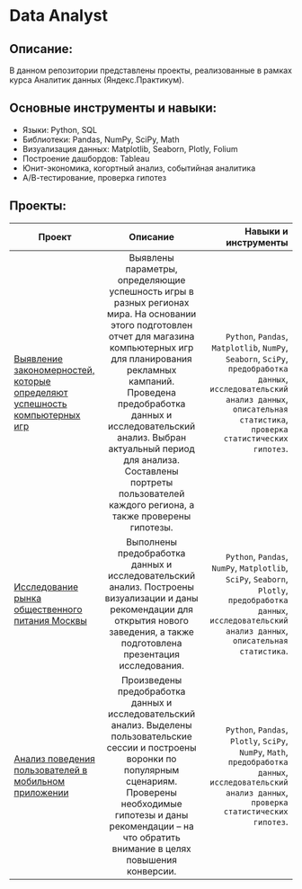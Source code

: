 # Data Analyst
## Описание:
В данном репозитории представлены проекты, реализованные в рамках курса Аналитик данных (Яндекc.Практикум).
## Основные инструменты и навыки:
- Языки: Python, SQL
- Библиотеки: Pandas, NumPy, SciPy, Math
- Визуализация данных: Matplotlib, Seaborn, Plotly, Folium
- Построение дашбордов: Tableau
- Юнит-экономика, когортный анализ, событийная аналитика
- А/В-тестирование, проверка гипотез
## Проекты:
| Проект | Описание | Навыки и инструменты |
|----------------|:---------:|----------------:|
| [Выявление закономерностей, которые определяют успешность компьютерных игр](https://github.com/Nikchok/Yandex.Praktikum/blob/ed2c9faf373bb3322bdafcc90b64d952782d03eb/%D0%98%D1%81%D1%81%D0%BB%D0%B5%D0%B4%D0%BE%D0%B2%D0%B0%D0%BD%D0%B8%D0%B5%20%D0%B4%D0%BB%D1%8F%20%D0%B8%D0%BD%D1%82%D0%B5%D1%80%D0%BD%D0%B5%D1%82-%D0%BC%D0%B0%D0%B3%D0%B0%D0%B7%D0%B8%D0%BD%D0%B0/online_store_research.ipynb) | Выявлены параметры, определяющие успешность игры в разных регионах мира. На основании этого подготовлен отчет для магазина компьютерных игр для планирования рекламных кампаний. Проведена предобработка данных и исследовательский анализ. Выбран актуальный период для анализа. Составлены портреты пользователей каждого региона, а также проверены гипотезы. | `Python`, `Pandas`, `Matplotlib`, `NumPy`, `Seaborn`, `SciPy`, `предобработка данных`, `исследовательский анализ данных`, `описательная статистика`, `проверка статистических гипотез`. |
| [Исследование рынка общественного питания Москвы](https://github.com/Nikchok/Yandex.Praktikum/blob/f6d203c6e9941101e08a4935c52b37d223c1abf1/%D0%A0%D1%8B%D0%BD%D0%BE%D0%BA%20%D0%B7%D0%B0%D0%B2%D0%B5%D0%B4%D0%B5%D0%BD%D0%B8%D0%B9%20%D0%BE%D0%B1%D1%89%D0%B5%D1%81%D1%82%D0%B2%D0%B5%D0%BD%D0%BD%D0%BE%D0%B3%D0%BE%20%D0%BF%D0%B8%D1%82%D0%B0%D0%BD%D0%B8%D1%8F%20%D0%9C%D0%BE%D1%81%D0%BA%D0%B2%D1%8B/moscow_catering.ipynb) | Выполнены предобработка данных и исследовательский анализ. Построены визуализации и даны рекомендации для открытия нового заведения, а также подготовлена презентация исследования. | `Python`, `Pandas`, `NumPy`, `Matplotlib`, `SciPy`, `Seaborn`, `Plotly`, `предобработка данных`, `исследовательский анализ данных`, `описательная статистика`. |
| [Анализ поведения пользователей в мобильном приложении](https://github.com/Nikchok/Yandex.Praktikum/blob/a2f3126f2c0e8af579f4d1c77720d8475aff97b6/%D0%90%D0%BD%D0%B0%D0%BB%D0%B8%D0%B7%20%D0%BF%D0%BE%D0%B2%D0%B5%D0%B4%D0%B5%D0%BD%D0%B8%D1%8F%20%D0%BF%D0%BE%D0%BB%D1%8C%D0%B7%D0%BE%D0%B2%D0%B0%D1%82%D0%B5%D0%BB%D0%B5%D0%B9%20%D0%B2%20%D0%BC%D0%BE%D0%B1%D0%B8%D0%BB%D1%8C%D0%BD%D0%BE%D0%BC%20%D0%BF%D1%80%D0%B8%D0%BB%D0%BE%D0%B6%D0%B5%D0%BD%D0%B8%D0%B8/mobile_app.ipynb) | Произведены предобработка данных и исследовательский анализ. Выделены пользовательские сессии и построены воронки по популярным сценариям. Проверены необходимые гипотезы и даны рекомендации – на что обратить внимание в целях повышения конверсии. | `Python`, `Pandas`, `Plotly`, `SciPy`, `NumPy`, `Math`, `предобработка данных`, `исследовательский анализ данных`, `проверка статистических гипотез`. |
